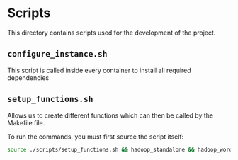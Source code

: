 # Scripts

This directory contains scripts used for the development of the project.

## `configure_instance.sh`

This script is called inside every container to install all required dependencies

## `setup_functions.sh`

Allows us to create different functions which can then be called by the Makefile file.

To run the commands, you must first source the script itself:

```bash
source ./scripts/setup_functions.sh && hadoop_standalone && hadoop_wordcount dataset0.txt
```